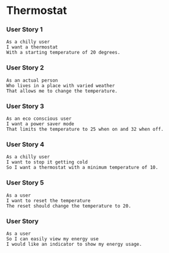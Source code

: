 # Thermostat

### User Story 1

```
As a chilly user
I want a thermostat
With a starting temperature of 20 degrees.
```

### User Story 2

```
As an actual person  
Who lives in a place with varied weather
That allows me to change the temperature.
```
### User Story 3

```
As an eco conscious user  
I want a power saver mode
That limits the temperature to 25 when on and 32 when off.
```
### User Story 4

```
As a chilly user  
I want to stop it getting cold
So I want a thermostat with a minimum temperature of 10.
```

### User Story 5

```
As a user  
I want to reset the temperature
The reset should change the temperature to 20.
```
### User Story 

```
As a user  
So I can easily view my energy use
I would like an indicator to show my energy usage.
```
